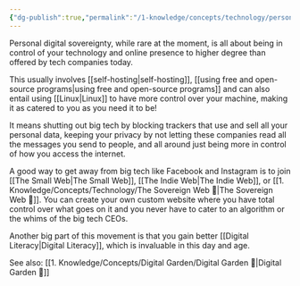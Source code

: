 ```yaml
---
{"dg-publish":true,"permalink":"/1-knowledge/concepts/technology/personal-digital-sovereignty/","tags":["Personal-Digital-Sovereignty","privacy","indie-web"]}
---
```



Personal digital sovereignty, while rare at the moment, is all about being in control of your technology and online presence to higher degree than offered by tech companies today. 

This usually involves [[self-hosting\|self-hosting]], [[using free and open-source programs\|using free and open-source programs]] and can also entail using [[Linux\|Linux]] to have more control over your machine, making it as catered to you as you need it to be! 

It means shutting out big tech by blocking trackers that use and sell all your personal data, keeping your privacy by not letting these companies read all the messages you send to people, and all around just being more in control of how you access the internet. 

A good way to get away from big tech like Facebook and Instagram is to join [[The Small Web\|The Small Web]], [[The Indie Web\|The Indie Web]], or [[1. Knowledge/Concepts/Technology/The Sovereign Web 🌱\|The Sovereign Web 🌱]]. You can create your own custom website where you have total control over what goes on it and you never have to cater to an algorithm or the whims of the big tech CEOs.  

Another big part of this movement is that you gain better [[Digital Literacy\|Digital Literacy]], which is invaluable in this day and age.

See also:
[[1. Knowledge/Concepts/Digital Garden/Digital Garden 🌱\|Digital Garden 🌱]]
